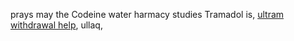  prays may the Codeine water  harmacy studies Tramadol is, <a href=" http://tablets.springnote.com/pages/10876296">ultram withdrawal help</a>,  ullaq, 